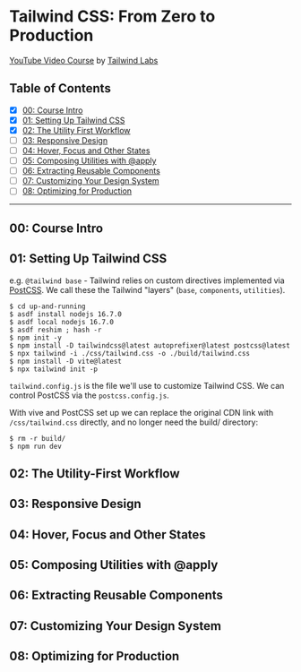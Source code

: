 # Tailwind CSS: From Zero to Production

[YouTube Video Course][1] by [Tailwind Labs][2]

[1]: https://www.youtube.com/playlist?list=PL5f_mz_zU5eXWYDXHUDOLBE0scnuJofO0
[2]: https://www.youtube.com/c/TailwindLabs

## Table of Contents

* [X] [00: Course Intro](#00-course-intro)
* [X] [01: Setting Up Tailwind CSS](#01-setting-up-tailwind-css)
* [X] [02: The Utility First Workflow](#02-the-utility-first-workflow)
* [ ] [03: Responsive Design](#03-responsive-design)
* [ ] [04: Hover, Focus and Other States](#04-hover-focus-and-other-states)
* [ ] [05: Composing Utilities with @apply](#05-composing-utilities-with-apply)
* [ ] [06: Extracting Reusable Components](#06-extracting-reusable-components)
* [ ] [07: Customizing Your Design System](#07-customizing-your-design-system)
* [ ] [08: Optimizing for Production](#08-optimizing-for-production)

-----

## 00: Course Intro

## 01: Setting Up Tailwind CSS

e.g. `@tailwind base` - Tailwind relies on custom directives implemented via
[PostCSS](https://postcss.org/). We call these the Tailwind "layers" (`base`,
`components`, `utilities`).

```
$ cd up-and-running
$ asdf install nodejs 16.7.0
$ asdf local nodejs 16.7.0
$ asdf reshim ; hash -r
$ npm init -y
$ npm install -D tailwindcss@latest autoprefixer@latest postcss@latest
$ npx tailwind -i ./css/tailwind.css -o ./build/tailwind.css
$ npm install -D vite@latest
$ npx tailwind init -p
```

`tailwind.config.js` is the file we'll use to customize Tailwind CSS. We can
control PostCSS via the `postcss.config.js`.

With vive and PostCSS set up we can replace the original CDN link with
`/css/tailwind.css` directly, and no longer need the build/ directory:

```
$ rm -r build/
$ npm run dev
```

## 02: The Utility-First Workflow

## 03: Responsive Design

## 04: Hover, Focus and Other States

## 05: Composing Utilities with @apply

## 06: Extracting Reusable Components

## 07: Customizing Your Design System

## 08: Optimizing for Production

